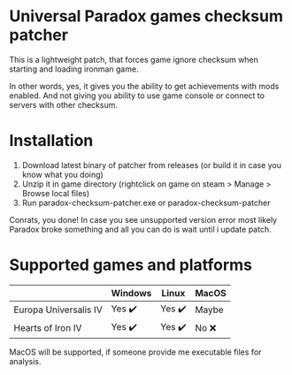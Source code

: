 # Universal Paradox games checksum patcher

This is a lightweight patch, that forces game ignore checksum when starting and loading ironman game.

In other words, yes, it gives you the ability to get achievements with mods enabled. And not giving you ability to use game console or connect to servers with other checksum.

# Installation

1. Download latest binary of patcher from releases (or build it in case you know what you doing)
2. Unzip it in game directory (rightclick on game on steam > Manage > Browse local files)
3. Run paradox-checksum-patcher.exe or paradox-checksum-patcher

Conrats, you done! In case you see unsupported version error most likely Paradox broke something and all you can do is wait until i update patch.

# Supported games and platforms
|  | Windows | Linux | MacOS |
| ---| --- | ---| --- |
| Europa Universalis IV | Yes :heavy_check_mark: | Yes :heavy_check_mark: | Maybe |
| Hearts of Iron IV | Yes :heavy_check_mark: | Yes :heavy_check_mark: | No :x: |

MacOS will be supported, if someone provide me executable files for analysis.
